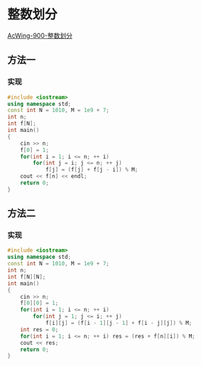 # 整数划分

[AcWing-900-整数划分](https://www.acwing.com/problem/content/description/902/)

## 方法一

### 实现

```cpp
#include <iostream>
using namespace std;
const int N = 1010, M = 1e9 + 7;
int n;
int f[N];
int main()
{
    cin >> n;
    f[0] = 1;
    for(int i = 1; i <= n; ++ i)
        for(int j = i; j <= n; ++ j)
            f[j] = (f[j] + f[j - i]) % M;
    cout << f[n] << endl;
    return 0;
}
```

## 方法二

### 实现

```cpp
#include <iostream>
using namespace std;
const int N = 1010, M = 1e9 + 7;
int n;
int f[N][N];
int main()
{
    cin >> n;
    f[0][0] = 1;
    for(int i = 1; i <= n; ++ i)
        for(int j = 1; j <= i; ++ j)
            f[i][j] = (f[i - 1][j - 1] + f[i - j][j]) % M;
    int res = 0;
    for(int i = 1; i <= n; ++ i) res = (res + f[n][i]) % M;
    cout << res;
    return 0;
}
```


